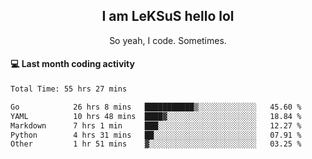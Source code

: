 <h2 align="center">I am LeKSuS hello lol</h2>
<p align="center">So yeah, I code. Sometimes.</p>

#### :computer: Last month coding activity
<!--START_SECTION:waka-->

```txt
Total Time: 55 hrs 27 mins

Go            26 hrs 8 mins   ███████████▒░░░░░░░░░░░░░   45.60 %
YAML          10 hrs 48 mins  ████▓░░░░░░░░░░░░░░░░░░░░   18.84 %
Markdown      7 hrs 1 min     ███░░░░░░░░░░░░░░░░░░░░░░   12.27 %
Python        4 hrs 31 mins   ██░░░░░░░░░░░░░░░░░░░░░░░   07.91 %
Other         1 hr 51 mins    ▓░░░░░░░░░░░░░░░░░░░░░░░░   03.25 %
```

<!--END_SECTION:waka-->
